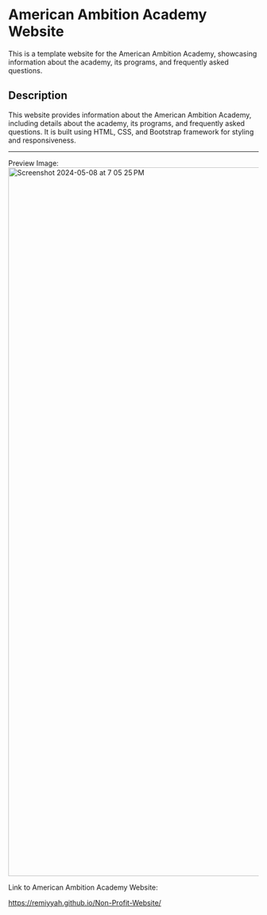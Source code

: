 # American Ambition Academy Website

This is a template website for the American Ambition Academy, showcasing information about the academy, its programs, and frequently asked questions.


## Description

This website provides information about the American Ambition Academy, including details about the academy, its programs, and frequently asked questions. It is built using HTML, CSS, and Bootstrap framework for styling and responsiveness.


---
Preview Image: 
<img width="1424" alt="Screenshot 2024-05-08 at 7 05 25 PM" src="https://github.com/Remiyyah/Non-Profit-Website/assets/116331106/534e04a8-ec26-4405-82e5-5003a1a8bedd">

Link to American Ambition Academy Website:

https://remiyyah.github.io/Non-Profit-Website/

